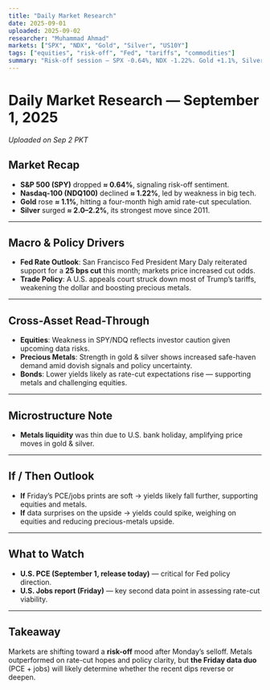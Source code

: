 ```yaml
---
title: "Daily Market Research"
date: 2025-09-01
uploaded: 2025-09-02
researcher: "Muhammad Ahmad"
markets: ["SPX", "NDX", "Gold", "Silver", "US10Y"]
tags: ["equities", "risk-off", "Fed", "tariffs", "commodities"]
summary: "Risk-off session — SPX -0.64%, NDX -1.22%. Gold +1.1%, Silver +2.3% on dovish Fed and weaker USD. Bonds eyed ahead of PCE and Jobs data."
---
```


# Daily Market Research — September 1, 2025  
*Uploaded on Sep 2 PKT*


## Market Recap
- **S&P 500 (SPY)** dropped **≈ 0.64%**, signaling risk-off sentiment.  
- **Nasdaq-100 (NDQ100)** declined **≈ 1.22%**, led by weakness in big tech.  
- **Gold** rose **≈ 1.1%**, hitting a four-month high amid rate-cut speculation.  
- **Silver** surged **≈ 2.0–2.2%**, its strongest move since 2011.  
  

---

## Macro & Policy Drivers
- **Fed Rate Outlook**: San Francisco Fed President Mary Daly reiterated support for a **25 bps cut** this month; markets price increased cut odds.  
- **Trade Policy**: A U.S. appeals court struck down most of Trump’s tariffs, weakening the dollar and boosting precious metals.  
  

---

## Cross-Asset Read-Through
- **Equities**: Weakness in SPY/NDQ reflects investor caution given upcoming data risks.  
- **Precious Metals**: Strength in gold & silver shows increased safe-haven demand amid dovish signals and policy uncertainty.  
- **Bonds**: Lower yields likely as rate-cut expectations rise — supporting metals and challenging equities.

---

## Microstructure Note
- **Metals liquidity** was thin due to U.S. bank holiday, amplifying price moves in gold & silver.  
  

---

## If / Then Outlook
- **If** Friday’s PCE/jobs prints are soft → yields likely fall further, supporting equities and metals.  
- **If** data surprises on the upside → yields could spike, weighing on equities and reducing precious-metals upside.

---

## What to Watch
- **U.S. PCE (September 1, release today)** — critical for Fed policy direction.  
- **U.S. Jobs report (Friday)** — key second data point in assessing rate-cut viability.  
  

---

## Takeaway
Markets are shifting toward a **risk-off** mood after Monday’s selloff. Metals outperformed on rate-cut hopes and policy clarity, but **the Friday data duo** (PCE + jobs) will likely determine whether the recent dips reverse or deepen.
